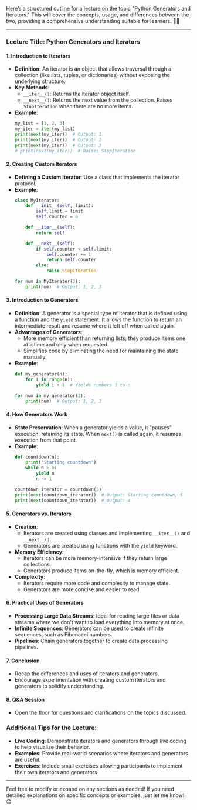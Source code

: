 Here’s a structured outline for a lecture on the topic "Python Generators and Iterators." This will cover the concepts, usage, and differences between the two, providing a comprehensive understanding suitable for learners. 🔄🐍

---

### Lecture Title: Python Generators and Iterators

#### 1. Introduction to Iterators
   - **Definition**: An iterator is an object that allows traversal through a collection (like lists, tuples, or dictionaries) without exposing the underlying structure.
   - **Key Methods**:
     - `__iter__()`: Returns the iterator object itself.
     - `__next__()`: Returns the next value from the collection. Raises `StopIteration` when there are no more items.
   - **Example**:
     ```python
     my_list = [1, 2, 3]
     my_iter = iter(my_list)
     print(next(my_iter))  # Output: 1
     print(next(my_iter))  # Output: 2
     print(next(my_iter))  # Output: 3
     # print(next(my_iter))  # Raises StopIteration
     ```

#### 2. Creating Custom Iterators
   - **Defining a Custom Iterator**: Use a class that implements the iterator protocol.
   - **Example**:
     ```python
     class MyIterator:
         def __init__(self, limit):
             self.limit = limit
             self.counter = 0

         def __iter__(self):
             return self

         def __next__(self):
             if self.counter < self.limit:
                 self.counter += 1
                 return self.counter
             else:
                 raise StopIteration

     for num in MyIterator(3):
         print(num)  # Output: 1, 2, 3
     ```

#### 3. Introduction to Generators
   - **Definition**: A generator is a special type of iterator that is defined using a function and the `yield` statement. It allows the function to return an intermediate result and resume where it left off when called again.
   - **Advantages of Generators**:
     - More memory efficient than returning lists; they produce items one at a time and only when requested.
     - Simplifies code by eliminating the need for maintaining the state manually.
   - **Example**:
     ```python
     def my_generator(n):
         for i in range(n):
             yield i + 1  # Yields numbers 1 to n

     for num in my_generator(3):
         print(num)  # Output: 1, 2, 3
     ```

#### 4. How Generators Work
   - **State Preservation**: When a generator yields a value, it "pauses" execution, retaining its state. When `next()` is called again, it resumes execution from that point.
   - **Example**:
     ```python
     def countdown(n):
         print("Starting countdown")
         while n > 0:
             yield n
             n -= 1

     countdown_iterator = countdown(5)
     print(next(countdown_iterator))  # Output: Starting countdown, 5
     print(next(countdown_iterator))  # Output: 4
     ```

#### 5. Generators vs. Iterators
   - **Creation**:
     - Iterators are created using classes and implementing `__iter__()` and `__next__()`.
     - Generators are created using functions with the `yield` keyword.
   - **Memory Efficiency**:
     - Iterators can be more memory-intensive if they return large collections.
     - Generators produce items on-the-fly, which is memory efficient.
   - **Complexity**:
     - Iterators require more code and complexity to manage state.
     - Generators are more concise and easier to read.

#### 6. Practical Uses of Generators
   - **Processing Large Data Streams**: Ideal for reading large files or data streams where we don't want to load everything into memory at once.
   - **Infinite Sequences**: Generators can be used to create infinite sequences, such as Fibonacci numbers.
   - **Pipelines**: Chain generators together to create data processing pipelines.

#### 7. Conclusion
   - Recap the differences and uses of iterators and generators.
   - Encourage experimentation with creating custom iterators and generators to solidify understanding.

#### 8. Q&A Session
   - Open the floor for questions and clarifications on the topics discussed.

### Additional Tips for the Lecture:
- **Live Coding**: Demonstrate iterators and generators through live coding to help visualize their behavior.
- **Examples**: Provide real-world scenarios where iterators and generators are useful.
- **Exercises**: Include small exercises allowing participants to implement their own iterators and generators.

---

Feel free to modify or expand on any sections as needed! If you need detailed explanations on specific concepts or examples, just let me know! 😊
